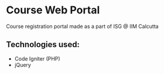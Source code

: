 Course Web Portal
====================

Course registration portal made as a part
of ISG @ IIM Calcutta

Technologies used:
-------------------
- Code Igniter (PHP)
- jQuery
